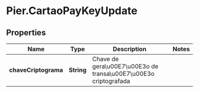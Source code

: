 # Pier.CartaoPayKeyUpdate

## Properties
Name | Type | Description | Notes
------------ | ------------- | ------------- | -------------
**chaveCriptograma** | **String** | Chave de gera\u00E7\u00E3o de transa\u00E7\u00E3o criptografada | 


